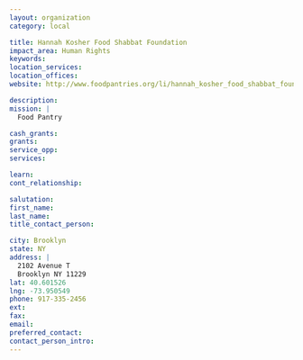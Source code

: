 ```yaml
---
layout: organization
category: local

title: Hannah Kosher Food Shabbat Foundation
impact_area: Human Rights
keywords: 
location_services: 
location_offices: 
website: http://www.foodpantries.org/li/hannah_kosher_food_shabbat_foundation_11230

description: 
mission: |
  Food Pantry

cash_grants: 
grants: 
service_opp: 
services: 

learn: 
cont_relationship: 

salutation: 
first_name: 
last_name: 
title_contact_person: 

city: Brooklyn
state: NY
address: |
  2102 Avenue T  
  Brooklyn NY 11229
lat: 40.601526
lng: -73.950549
phone: 917-335-2456
ext: 
fax: 
email: 
preferred_contact: 
contact_person_intro: 
---
```

